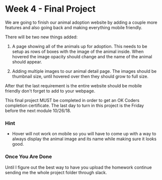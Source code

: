 # Week 4 - Final Project

We are going to finish our animal adoption website by adding a couple more features and also going back and making everything mobile friendly.

There will be two new things added:
1. A page showing all of the animals up for adoption. This needs to be setup as rows of boxes with the image of the animal inside. When hovered the image opacity should change and the name of the animal should appear.

2. Adding multiple images to our animal detail page. The images should be thumbnail size, until hovered over then they should grow to full size.

After that the last requirement is the entire website should be mobile friendly don't forget to add <meta name="viewport" content="width=device-width, initial-scale=1, shrink-to-fit=no"> to your webpage.

This final project MUST be completed in order to get an OK Coders completion certificate. The last day to turn in this project is the Friday before the next module 10/26/18.

### Hint
- Hover will not work on mobile so you will have to come up with a way to always display the animal image and its name while making sure it looks good.

### Once You Are Done
Until I figure out the best way to have you upload the homework continue sending me the whole project folder through slack.
